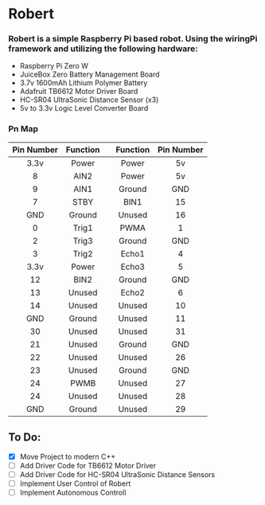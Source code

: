 # Robert
### Robert is a simple Raspberry Pi based robot. Using the wiringPi framework and utilizing the following hardware:
- Raspberry Pi Zero W
- JuiceBox Zero Battery Management Board
- 3.7v 1600mAh Lithium Polymer Battery
- Adafruit TB6612 Motor Driver Board
- HC-SR04 UltraSonic Distance Sensor (x3)
- 5v to 3.3v Logic Level Converter Board

### Pn Map
| Pin Number | Function |   | Function | Pin Number |
|:----------:|:--------:|:-:|:--------:|:----------:|
|    3.3v    |   Power  |   |   Power  |     5v     |
|      8     |   AIN2   |   |   Power  |     5v     |
|      9     |   AIN1   |   |  Ground  |     GND    |
|      7     |   STBY   |   |   BIN1   |     15     |
|     GND    |  Ground  |   |  Unused  |     16     |
|      0     |   Trig1  |   |   PWMA   |      1     |
|      2     |   Trig3  |   |  Ground  |     GND    |
|      3     |   Trig2  |   |   Echo1  |      4     |
|    3.3v    |   Power  |   |   Echo3  |      5     |
|     12     |   BIN2   |   |  Ground  |     GND    |
|     13     |  Unused  |   |   Echo2  |      6     |
|     14     |  Unused  |   |  Unused  |     10     |
|     GND    |  Ground  |   |  Unused  |     11     |
|     30     |  Unused  |   |  Unused  |     31     |
|     21     |  Unused  |   |  Ground  |     GND    |
|     22     |  Unused  |   |  Unused  |     26     |
|     23     |  Unused  |   |  Ground  |     GND    |
|     24     |   PWMB   |   |  Unused  |     27     |
|     24     |  Unused  |   |  Unused  |     28     |
|     GND    |  Ground  |   |  Unused  |     29     |

## To Do:
 - [x] Move Project to modern C++
 - [ ] Add Driver Code for TB6612 Motor Driver
 - [ ] Add Driver Code for HC-SR04 UltraSonic Distance Sensors
 - [ ] Implement User Control of Robert
 - [ ] Implement Autonomous Controll
